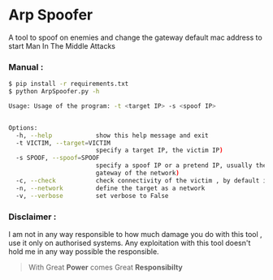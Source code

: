 # Arp Spoofer 
A tool to spoof on enemies and change the gateway default mac address to start Man In The Middle Attacks 

### Manual : 

```bash 
$ pip install -r requirements.txt
$ python ArpSpoofer.py -h

Usage: Usage of the program: -t <target IP> -s <spoof IP>


Options:
  -h, --help            show this help message and exit
  -t VICTIM, --target=VICTIM
                        specify a target IP, the victim IP)
  -s SPOOF, --spoof=SPOOF
                        specify a spoof IP or a pretend IP, usually the
                        gateway of the network)
  -c, --check           check connectivity of the victim , by default is False
  -n, --network         define the target as a network
  -v, --verbose         set verbose to False
```


### Disclaimer : 

I am not in any way responsible to how much damage you do with this tool , use it only on authorised systems. Any exploitation with this tool doesn't hold me in any way possible the responsible.

> With Great **Power** comes Great **Responsibilty**

